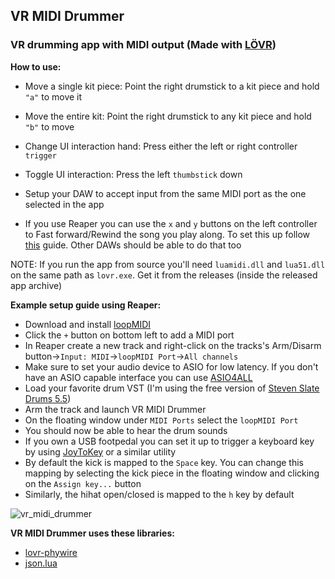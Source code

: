 ## VR MIDI Drummer

### VR drumming app with MIDI output (Made with [LÖVR](https://lovr.org/))

**How to use:**

- Move a single kit piece: Point the right drumstick to a kit piece and hold `"a"` to move it

- Move the entire kit: Point the right drumstick to any kit piece and hold `"b"` to move

- Change UI interaction hand: Press either the left or right controller `trigger`

- Toggle UI interaction: Press the left `thumbstick` down

- Setup your DAW to accept input from the same MIDI port as the one selected in the app

- If you use Reaper you can use the `x` and `y` buttons on the left controller to Fast forward/Rewind the song you play along. To set this up follow [this](https://www.youtube.com/watch?v=YLQmzY_kWnk) guide. Other DAWs should be able to do that too 
  

NOTE: If you run the app from source you'll need `luamidi.dll` and `lua51.dll` on the same path as `lovr.exe`. Get it from the releases (inside the released app archive)


**Example setup guide using Reaper:**

- Download and install [loopMIDI](https://www.tobias-erichsen.de/software/loopmidi.html)
- Click the `+` button on bottom left to add a MIDI port
- In Reaper create a new track and right-click on the tracks's Arm/Disarm button->`Input: MIDI`->`loopMIDI Port`->`All channels`
- Make sure to set your audio device to ASIO for low latency. If you don't have an ASIO capable interface you can use [ASIO4ALL](https://asio4all.org/about/download-asio4all/)
- Load your favorite drum VST (I'm using the free version of [Steven Slate Drums 5.5](https://stevenslatedrums.com/ssd5/#SSD5FREE))
- Arm the track and launch VR MIDI Drummer
- On the floating window under `MIDI Ports` select the `loopMIDI Port`
- You should now be able to hear the drum sounds
- If you own a USB footpedal you can set it up to trigger a keyboard key by using [JoyToKey](https://joytokey.net/en/download) or a similar utility
- By default the kick is mapped to the `Space` key. You can change this mapping by selecting the kick piece in the floating window and clicking on the `Assign key...` button
- Similarly, the hihat open/closed is mapped to the `h` key by default

![vr_midi_drummer](https://i.imgur.com/62M2v9n.png)

**VR MIDI Drummer uses these libraries:**
- [lovr-phywire](https://github.com/jmiskovic/lovr-phywire)
- [json.lua](https://github.com/rxi/json.lua)
